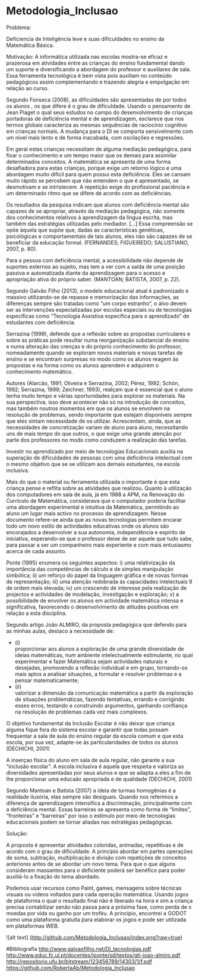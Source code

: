 # Metodologia_Inclusao

Problema: 

Deficiencia de Inteligência leve e suas dificuldades no ensino da Matemática Básica. 

Motivação:
  A informática utilizada nas escolas   mostra-se  eficaz e prazerosa em atividades entre as  crianças do ensino fundamental dando um suporte e diversificando a abordagem do professor e auxiliares de sala. Essa ferramenta tecnológica é bem vista pois auxiliam no conteúdo pedagógicos assim complementando e trazendo alegria e empolgação em relação ao curso.

  Segundo Fonseca (2008), as dificuldades são apresentadas de por todos os alunos , os que difere é o grau de dificuldade. Usando o pensamento de Jean Piaget o qual seus estudos no campo do desenvolvimento de crianças portadoras de deficiência mental e de aprendizagem, esclarece que nos termos globais caracteriza as mesmas sequências de raciocínio cognitivo em crianças normais. A mudança para o DI se comporta sensivelmente com um nível mais lento e de forma inacabada, com oscilações e regressões.

  Em geral estas crianças necessitam de alguma mediação pedagógica, para fixar o conhecimento  e  um tempo maior que os demais para assimilar determinados conceitos.  A matemática se apresenta de uma forma desafiadora para estas crianças, porque exige  um retorno lógico e uma abordagem muito dificil para quem possui esta deficiência. Eles se cansam muito rápido se percebem que não entendem o que é apresentado, se desmotivam e se intristecem. A  repetição exige do profissional paciência  e um determinado ritmo que se difere de acordo com as deficiẽncias.

  Os resultados da pesquisa indicam que alunos com deficiência mental são capazes de se apropriar, através da mediação pedagógica, não somente dos conhecimentos relativos à aprendizagem da língua escrita, mas também das estratégias utilizadas pelo mediador. [...] Essa compreensão se opõe àquela que supõe que, dadas as características genéticas, psicológicas e comportamentais de tais alunos, eles não são capazes de se beneficiar da educação formal. (FERNANDES; FIGUEIREDO; SALUSTIANO, 2007, p. 80). 

  Para a pessoa com deficiência mental, a acessibilidade não depende de suportes externos ao sujeito, mas tem a ver com a saída de uma posição passiva e automatizada diante da aprendizagem para o acesso e apropriação ativa do próprio saber. (MANTOAN; BATISTA, 2007, p. 22). 
	
  Segundo Galvão Filho (2013), o modelo educacional atual é padronizado e massivo utilizando-se de repasse e memorização das informações, as diferenças sempre são tratadas como “um corpo estranho”, o alvo devem ser as intervenções especializadas por escolas especiais ou de tecnologias específicas como “Tecnologia Assistiva específica para o aprendizado” de estudantes com deficiẽncia.

  Serrazina (1999), defende que a reflexão sobre as propostas curriculares e sobre as práticas pode resultar numa reorganização substancial do ensino e numa alteração das crenças e do próprio conhecimento do professor, nomeadamente quando se exploram novos materiais e novas tarefas de ensino e se encontram surpresas no modo como os alunos reagem às propostas e na forma como os alunos aprendem e adquirem o conhecimento matemático. 

  Autores (Alarcão, 1991; Oliveira e Serrazina, 2002; Pérez, 1992; Schön, 1992; Serrazina, 1999; Zeichner, 1993), realçam que é essencial que o aluno tenha muito tempo e várias oportunidades para explorar os materiais. Na sua perspectiva, isso deve acontecer não só na introdução de conceitos, mas também noutros momentos em que os alunos se envolvem na resolução de problemas, sendo importante que estejam disponíveis sempre que eles sintam necessidade de os utilizar. Acrescentam, ainda, que as necessidades de concretização variam de aluno para aluno, necessitando uns de mais tempo do que outros, o que exige uma grande atenção por parte dos professores no modo como conduzem a realização das tarefas. 

 Investir no aprendizado por meio de tecnologias Educacionais  auxilia na superação de dificuldades de pessoas com uma deficiência intelectual com o mesmo objetivo que se se utilizam aos demais estudantes, na escola inclusiva.

 Mais do que o material ou ferramenta utilizada o importante é que esta criança pense e reflita sobre as atividades que realizou. Quanto à utilização dos computadores em sala de aula, já em 1988 a APM, na Renovação do Currículo de Matemática, considerava que o computador poderia facilitar uma abordagem experimental e intuitiva da Matemática, permitindo ao aluno um lugar mais activo no processo de aprendizagem. Nesse documento refere-se ainda que as novas tecnologias permitem encarar todo um novo estilo de actividades educativas onde os alunos são encorajados a desenvolver a sua autonomia, independência e espírito de iniciativa, esperando-se que o professor deixe de ser aquele que tudo sabe, para passar a ser um companheiro mais experiente e com mais entusiasmo acerca de cada assunto. 

  Ponte (1995) enumera os seguintes aspectos: i) uma relativização da importância das competências de cálculo e de simples manipulação simbólica; ii) um reforço do papel da linguagem gráfica e de novas formas de representação; iii) uma atenção redobrada às capacidades intelectuais 9 de ordem mais elevada; iv) um crescendo de interesse pela realização de projectos e actividades de modelação, investigação e exploração; v) a possibilidade de envolver os alunos em actividade matemática intensa e significativa, favorecendo o desenvolvimento de atitudes positivas em relação a esta disciplina. 

  Segundo artigo João ALMIRO, da proposta pedagógica que defendo para as minhas aulas, destaco a necessidade de: 
  
  <ul>
	<li>(i)</li> proporcionar aos alunos a exploração de uma grande diversidade de ideias matemáticas, num ambiente intelectualmente estimulante, no qual experimentar e fazer Matemática sejam actividades naturais e desejadas, promovendo a reflexão individual e em grupo, tornando-os mais aptos a analisar situações, a formular e resolver problemas e a pensar matematicamente;
	<li>(ii)</li> valorizar a dimensão da comunicação matemática a partir da exploração de situações problemáticas, fazendo tentativas, errando e corrigindo esses erros, testando e construindo argumentos, ganhando confiança na resolução de problemas cada vez mais complexos. 
</ul>

  O objetivo fundamental da Inclusão Escolar é não deixar que criança alguma fique fora do sistema escolar e garantir que todas possam frequentar a sala de aula do ensino regular da escola comum e que esta escola, por sua vez, adapte-se ás particularidades de todos os alunos (DECHICHI, 2001)

  A inserçao física do aluno em sala de aula regular, não garante a sua “inclusão escolar”. A escola inclusiva é aquela que respeita e valoriza as diversidades apresentadas por seus alunos e que se adapta a eles a fim de lhe proporcionar uma educaão apropriada e de qualidade (DECHICHI, 2001)	

 Segundo Mantoan  e Batista (2007) a ideia de turmas homogênias  é a realidade ilusória, elas sempre são desiguais. Quando nos referimos a diferença de aprendizagem intensifica a discriminação, principalmente com a deficiência mental. Essas barreiras se apresenta como forma de “limites”, “fronteiras” e “barreiras” por isso o estimulo por meio de tecnologias educacionais podem se tornar aliadas nas estratégias pedagógicas.


Solução:

  A proposta é apresentar atividades coloridas, animadas, repetitivas e de acordo com  o grau de dificuldade. A princípio abordar em partes operações de soma, subtração, multiplicação e divisão com repetições de conceitos anteriores antes de se abordar um novo tema. Para que o que alguns consideram massantes para o deficiente poderá ser benéfico para poder auxiliá-lo a fixação do tema abordado. 
  
  Podemos usar recursos como Paint, games, mensagens sobre técnicas visuais ou videos voltados para cada operação matemática. Usando jogos de plataforma o qual o resultado final não é liberado na hora e sim a criança precisa contabilizar senão não passa para a próxima fase, como perda de x moedas por vida ou ganho por um troféu. A princípio, encontrei a GODOT como uma plataforma gratuita ṕara elaborar os jogos e pode ser utilizada em plataformas WEB.
  
  ![alt text] (http://github.com/Metodologia_Inclusao/index.png?raw=true)
  



#Bibliografia
http://www.galvaofilho.net/DI_tecnologias.pdf
http://www.educ.fc.ul.pt/docentes/jponte/sd/textos/gti-joao-almiro.pdf
http://repositorio.ufu.br/bitstream/123456789/14303/1/f.pdf
https://github.com/RobertaAb/Metodologia_Inclusao



